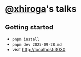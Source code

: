 # [@xhiroga](https://github.com/xhiroga)'s talks

## Getting started

- `pnpm install`
- `pnpm dev 2025-09-28.md`
- visit <http://localhost:3030>
